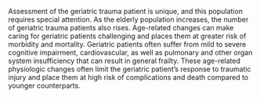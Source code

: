Assessment of the geriatric trauma patient is unique, and this population requires special attention. As the elderly population increases, the number of geriatric trauma patients also rises. Age-related changes can make caring for geriatric patients challenging and places them at greater risk of morbidity and mortality. Geriatric patients often suffer from mild to severe cognitive impairment, cardiovascular, as well as pulmonary and other organ system insufficiency that can result in general frailty. These age-related physiologic changes often limit the geriatric patient’s response to traumatic injury and place them at high risk of complications and death compared to younger counterparts.